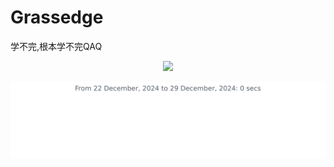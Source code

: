 # Grassedge

学不完,根本学不完QAQ

<div align="center">
    <img src="https://github-readme-stats.vercel.app/api/top-langs/?username=GrassedgeT&hide=javascript,html,css,Less,scss,Dockerfile,Other,JSON&layout=compact">
</div>

<!--START_SECTION:waka-->
<img
  src="https://github.com/GrassedgeT/GrassedgeT/blob/main/images/stat.svg"
/>
<!--END_SECTION:waka-->
